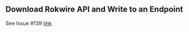 ## Download Rokwire API and Write to an Endpoint

See Issue #139 [link](https://github.com/rokwire/rokwire-community/issues/139)

